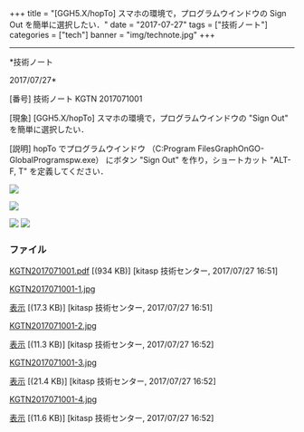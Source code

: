 ﻿+++
title = "[GGH5.X/hopTo] スマホの環境で，プログラムウインドウの Sign Out を簡単に選択したい．"
date = "2017-07-27"
tags = ["技術ノート"]
categories = ["tech"]
banner = "img/technote.jpg"
+++

-----------------------------------------------------------------------------------------------------------------------------

*技術ノート

2017/07/27*


[番号]
技術ノート KGTN 2017071001

[現象]
[GGH5.X/hopTo] スマホの環境で，プログラムウインドウの "Sign Out"
を簡単に選択したい．

[説明]
hopTo でプログラムウインドウ （C:Program
FilesGraphOnGO-GlobalProgramspw.exe） にボタン "Sign Out"
を作り，ショートカット "ALT-F, T" を定義してください．

![](http://techreport.kitasp.net/attachments/download/3743/KGTN2017071001-1.jpg)

![](http://techreport.kitasp.net/attachments/download/3744/KGTN2017071001-2.jpg)

![](http://techreport.kitasp.net/attachments/download/3745/KGTN2017071001-3.jpg)
![](http://techreport.kitasp.net/attachments/download/3746/KGTN2017071001-4.jpg)


### ファイル





[KGTN2017071001.pdf](http://techreport.kitasp.net/attachments/download/3742/KGTN2017071001.pdf)
 [(934 KB)] [kitasp 技術センター, 2017/07/27
16:51]

[KGTN2017071001-1.jpg](http://techreport.kitasp.net/attachments/download/3743/KGTN2017071001-1.jpg)

[表示](http://techreport.kitasp.net/attachments/3743/KGTN2017071001-1.jpg "表示")
 [(17.3 KB)] [kitasp 技術センター, 2017/07/27
16:51]

[KGTN2017071001-2.jpg](http://techreport.kitasp.net/attachments/download/3744/KGTN2017071001-2.jpg)

[表示](http://techreport.kitasp.net/attachments/3744/KGTN2017071001-2.jpg "表示")
 [(11.3 KB)] [kitasp 技術センター, 2017/07/27
16:52]

[KGTN2017071001-3.jpg](http://techreport.kitasp.net/attachments/download/3745/KGTN2017071001-3.jpg)

[表示](http://techreport.kitasp.net/attachments/3745/KGTN2017071001-3.jpg "表示")
 [(21.4 KB)] [kitasp 技術センター, 2017/07/27
16:52]

[KGTN2017071001-4.jpg](http://techreport.kitasp.net/attachments/download/3746/KGTN2017071001-4.jpg)

[表示](http://techreport.kitasp.net/attachments/3746/KGTN2017071001-4.jpg "表示")
 [(11.6 KB)] [kitasp 技術センター, 2017/07/27
16:52]
